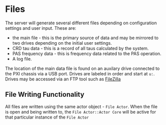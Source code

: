 # Files
The server will generate several different files depending on configuration settings and user input.  These are:

* the main file - this is the primary source of data and may be mirrored to two drives depending on the initial user settings.
* CRD tau data - this is a record of all taus calculated by the system.
* PAS frequency data - this is frequency data related to the PAS operation.
* A log file.

The location of the main data file is found on an auxilary drive connected to the PXI chassis via a USB port.  Drives are labeled in order and start at ``u:``.
Drives may be accessed via an FTP tool such as [FileZilla](https://filezilla-project.org) 

## File Writing Functionality
All files are written using the same actor object - ``File Actor``.  When the file is open and being written to, the ``File Actor::Actor Core`` will be active for that particular instance of the ``File Actor``





